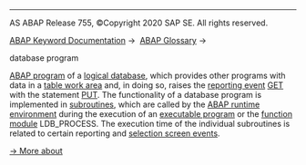   

* * *

AS ABAP Release 755, ©Copyright 2020 SAP SE. All rights reserved.

[ABAP Keyword Documentation](javascript:call_link\('abenabap.htm'\)) →  [ABAP Glossary](javascript:call_link\('abenabap_glossary.htm'\)) → 

database program

[ABAP program](javascript:call_link\('abenabap_program_glosry.htm'\) "Glossary Entry") of a [logical database](javascript:call_link\('abenlogical_data_base_glosry.htm'\) "Glossary Entry"), which provides other programs with data in a [table work area](javascript:call_link\('abentable_work_area_glosry.htm'\) "Glossary Entry") and, in doing so, raises the [reporting event](javascript:call_link\('abenreporting_event_glosry.htm'\) "Glossary Entry") [GET](javascript:call_link\('abapget-.htm'\)) with the statement [PUT](javascript:call_link\('abapput.htm'\)). The functionality of a database program is implemented in [subroutines](javascript:call_link\('abensubroutine_glosry.htm'\) "Glossary Entry"), which are called by the [ABAP runtime environment](javascript:call_link\('abenabap_runtime_envir_glosry.htm'\) "Glossary Entry") during the execution of an [executable program](javascript:call_link\('abenexecutable_program_glosry.htm'\) "Glossary Entry") or the [function module](javascript:call_link\('abenfunction_module_glosry.htm'\) "Glossary Entry") LDB\_PROCESS. The execution time of the individual subroutines is related to certain reporting and [selection screen events](javascript:call_link\('abenselection_screen_event_glosry.htm'\) "Glossary Entry").

[→ More about](javascript:call_link\('abenldb_program.htm'\))